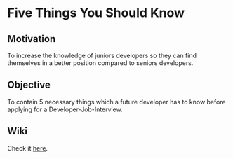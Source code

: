 # Five Things You Should Know

## Motivation

To increase the knowledge of juniors developers so they can find themselves in a better position compared to seniors developers.

## Objective

To contain 5 necessary things which a future developer has to know before applying for a Developer-Job-Interview.

## Wiki
Check it [here](https://github.com/LuisValgoi/fivethingsyoushouldknow/wiki).
